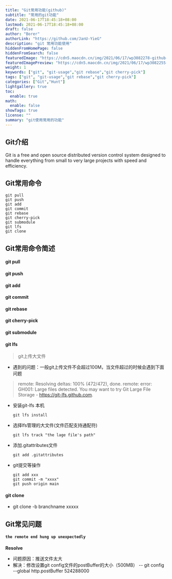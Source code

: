 ```yaml
---
title: "Git常用功能(github)"
subtitle: "常用的git功能"
date: 2021-06-17T18:45:18+08:00
lastmod: 2021-06-17T18:45:18+08:00
draft: false
author: "Borer"
authorLink: "https://github.com/JanU-YieG"
description: "git 常用功能使用"
hiddenFromHomePage: false
hiddenFromSearch: false
featuredImage: "https://cdn5.maocdn.cn/img/2021/06/17/wp3082278-github-wallpapers.jpg"
featuredImagePreview: "https://cdn5.maocdn.cn/img/2021/06/17/wp3082255-github-wallpapers.jpg"
weight: 1
keywords: ["git", "git-usage","git rebase","git cherry-pick"]
tags: ["git", "git-usage","git rebase","git cherry-pick"]
categories: ["Git","Hunt"]
lightgallery: true
toc:
  enable: true
math:
  enable: false
showTags: true
license: ""
summary: "git使用常用的功能"
---
```


<!--more-->
## Git介绍
Git is a free and open source distributed version control system designed to handle everything from small to very large projects with speed and efficiency.
## Git常用命令
```
git pull
git push
git add
git commit
git rebase
git cherry-pick
git submodule
git lfs
git clone
```

## Git常用命令简述

#### git pull

#### git push

#### git add

#### git commit

#### git rebase

#### git cherry-pick

#### git submodule
#### git lfs
> git上传大文件
- 遇到的问题：一般git上传文件不会超过100M，当文件超过的时候会遇到下面问题
> remote: Resolving deltas: 100% (472/472), done.
> remote: error: GH001: Large files detected.
> You may want to try Git Large File Storage - https://git-lfs.github.com.

- 安装git-lfs 本机
    ```
    git lfs install
    ```
- 选择lfs管理的大文件(文件匹配支持通配符)
    ```
    git lfs track "the lage file's path"
    ```
- 添加.gitattributes文件
    ```
    git add .gitattributes
    ```
- git提交等操作
    ```
    git add xxx
    git commit -m "xxxx"
    git push origin main
    ```
#### git clone
- git clone -b branchname xxxxx

## Git常见问题
#### `the remote end hung up unexpectedly`
**Resolve**
- 问题原因：推送文件太大
- 解决：修改设置git config文件的postBuffer的大小（500MB）
    -- git config --global http.postBuffer 524288000

